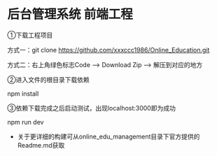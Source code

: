 # 后台管理系统 前端工程

①下载工程项目

方式一：git clone https://github.com/xxxccc1986/Online_Education.git

方式二：右上角绿色标志Code --> Download Zip  -->  解压到对应的地方

②进入文件的根目录下载依赖

npm install 

③依赖下载完成之后启动测试，出现localhost:3000即为成功

npm run dev 

- 关于更详细的构建可从online_edu_management目录下官方提供的Readme.md获取

